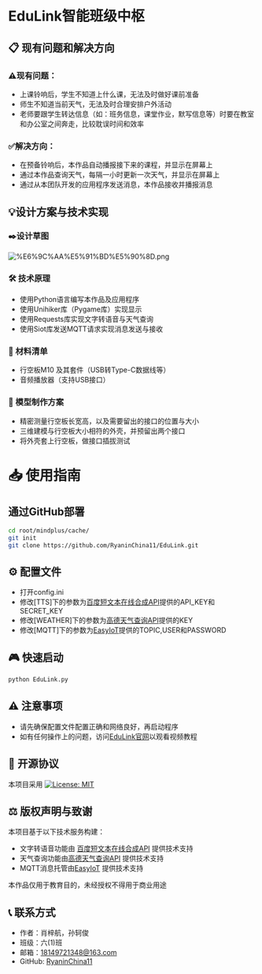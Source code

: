 # EduLink智能班级中枢

## 📋 现有问题和解决方向

### ⚠️现有问题：
- 上课铃响后，学生不知道上什么课，无法及时做好课前准备
- 师生不知道当前天气，无法及时合理安排户外活动
- 老师要跟学生转达信息（如：班务信息，课堂作业，默写信息等）时要在教室和办公室之间奔走，比较耽误时间和效率
### ✅解决方向：
- 在预备铃响后，本作品自动播报接下来的课程，并显示在屏幕上
- 通过本作品查询天气，每隔一小时更新一次天气，并显示在屏幕上
- 通过从本团队开发的应用程序发送消息，本作品接收并播报消息

## 💡设计方案与技术实现

### ✒️设计草图
![%E6%9C%AA%E5%91%BD%E5%90%8D.png](https://p.sda1.dev/23/b0c62812a168914a3c9d0f5dcb125ff0/未命名.png)

### 🛠️ 技术原理
- 使用Python语言编写本作品及应用程序
- 使用Unihiker库（Pygame库）实现显示
- 使用Requests库实现文字转语音与天气查询
- 使用Siot库发送MQTT请求实现消息发送与接收

### 📃 材料清单
- 行空板M10 及其套件（USB转Type-C数据线等）
- 音频播放器（支持USB接口）

### 📓 模型制作方案
- 精密测量行空板长宽高，以及需要留出的接口的位置与大小
- 三维建模与行空板大小相符的外壳，并预留出两个接口
- 将外壳套上行空板，做接口插拔测试

# 📥 使用指南

## 通过GitHub部署
```bash
cd root/mindplus/cache/
git init
git clone https://github.com/RyaninChina11/EduLink.git
```
## ⚙️ 配置文件
- 打开config.ini
- 修改[TTS]下的参数为[百度短文本在线合成API](https://cloud.baidu.com/doc/SPEECH/s/mlbxh7xie)提供的API_KEY和SECRET_KEY
- 修改[WEATHER]下的参数为[高德天气查询API](https://lbs.amap.com/api/webservice/guide/api/weatherinfo)提供的KEY
- 修改[MQTT]下的参数为[EasyIoT](https://iot.dfrobot.com.cn/)提供的TOPIC,USER和PASSWORD

## 🎮 快速启动
```bash
python EduLink.py
```

## ⚠️ 注意事项
- 请先确保配置文件配置正确和网络良好，再启动程序
- 如有任何操作上的问题，访问[EduLink官网](https://edulink.ryanincn11.top/)以观看视频教程

## 📜 开源协议
本项目采用 [![License: MIT](https://img.shields.io/badge/License-MIT-yellow.svg)](https://github.com/RyaninChina11/YCCJTechFestival2025/blob/main/LICENSE)

## ⚖️ 版权声明与致谢
本项目基于以下技术服务构建：
- 文字转语音功能由 [百度短文本在线合成API](https://cloud.baidu.com/doc/SPEECH/s/mlbxh7xie) 提供技术支持
- 天气查询功能由[高德天气查询API](https://lbs.amap.com/api/webservice/guide/api/weatherinfo) 提供技术支持
- MQTT消息托管由[EasyIoT](https://iot.dfrobot.com.cn/) 提供技术支持

本作品仅用于教育目的，未经授权不得用于商业用途

## 📞 联系方式
- 作者：肖梓航，孙轲俊
- 班级：六(1)班
- 邮箱：18149721348@163.com
- GitHub: [RyaninChina11](https://github.com/RyaninChina11)
